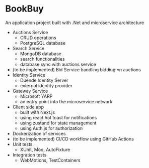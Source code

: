 # BookBuy

An application project built with .Net and microservice architecture

- Auctions Service
  - CRUD operations
  - PostgreSQL database
- Search Service
  - MongoDB database
  - search functionalities
  - database sync with auctions service
- (to be implemented) Bid Service handling bidding on auctions
- Identity Service
  - Duende Identity Server
  - external identity provider
- Gateway Service
  - Microsoft YARP
  - an entry point into the microservice network
- Client side app
  - built with Next.js
  - using react hot toast for notifications
  - using zustand for state management
  - using Auth.js for authorization
- Dockerization of services
- (to be implemented) CI/CD workflow using GitHub Actions
- Unit tests
  - XUnit, Moq, AutoFixture
- Integration tests
  - WebMotions, TestContainers
